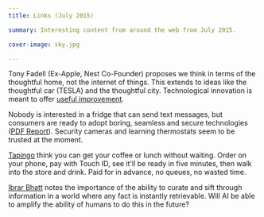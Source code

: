 ```yaml
---
title: Links (July 2015)

summary: Interesting content from around the web from July 2015.

cover-image: sky.jpg

---
```

Tony Fadell (Ex-Apple, Nest Co-Founder) proposes we think in terms of the thoughtful home, not the internet of things. This extends to ideas like the thoughtful car (TESLA) and the thoughtful city. Technological innovation is meant to offer [useful improvement](http://sethgodin.typepad.com/seths_blog/2015/07/the-technology-ratchet.html). 

Nobody is interested in a fridge that can send text messages, but consumers are ready to adopt boring, seamless and secure technologies ([PDF Report](http://www.icontrol.com/wp-content/uploads/2015/06/Smart_Home_Report_2015.pdf)). Security cameras and learning thermostats seem to be trusted at the moment. 

[Tapingo](http://www.tapingo.com/) think you can get your coffee or lunch without waiting. Order on your phone, pay with Touch ID, see it'll be ready in five minutes, then walk into the store and drink. Paid for in advance, no queues, no wasted time. 

[Ibrar Bhatt](https://theconversation.com/whats-the-point-of-education-if-google-can-tell-us-anything-44441) notes the importance of the ability to curate and sift through information in a world where any fact is instantly retrievable. Will AI be able to amplify the ability of humans to do this in the future?  